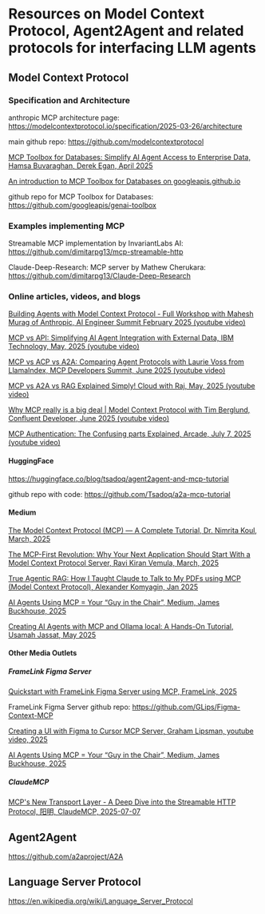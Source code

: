 # Resources on Model Context Protocol, Agent2Agent and related protocols for interfacing LLM agents

## Model Context Protocol

### Specification and Architecture

anthropic MCP architecture page: https://modelcontextprotocol.io/specification/2025-03-26/architecture

main github repo: https://github.com/modelcontextprotocol

[MCP Toolbox for Databases: Simplify AI Agent Access to Enterprise Data, Hamsa Buvaraghan, Derek Egan, April 2025](https://cloud.google.com/blog/products/ai-machine-learning/mcp-toolbox-for-databases-now-supports-model-context-protocol)

[An introduction to MCP Toolbox for Databases on googleapis.github.io](https://googleapis.github.io/genai-toolbox/getting-started/introduction/)

github repo for MCP Toolbox for Databases: https://github.com/googleapis/genai-toolbox

### Examples implementing MCP

Streamable MCP implementation by InvariantLabs AI: https://github.com/dimitarpg13/mcp-streamable-http

Claude-Deep-Research: MCP server by Mathew Cherukara:  https://github.com/dimitarpg13/Claude-Deep-Research

### Online articles, videos, and blogs

[Building Agents with Model Context Protocol - Full Workshop with Mahesh Murag of Anthropic, AI Engineer Summit February 2025 (youtube video)](https://youtu.be/kQmXtrmQ5Zg?si=TYAn4vJMX8_mwQ5H)

[MCP vs API: Simplifying AI Agent Integration with External Data, IBM Technology, May, 2025 (youtube video)](https://www.youtube.com/watch?v=7j1t3UZA1TY)

[MCP vs ACP vs A2A: Comparing Agent Protocols with Laurie Voss from LlamaIndex, MCP Developers Summit, June 2025 (youtube video)](https://www.youtube.com/watch?v=kqB_xML1SfA)

[MCP vs A2A vs RAG Explained Simply! Cloud with Raj, May, 2025 (youtube video)](https://youtu.be/u546On9iEBk?si=11bpXOnXXgFb9OLi)

[Why MCP really is a big deal | Model Context Protocol with Tim Berglund, Confluent Developer, June 2025 (youtube video)](https://youtu.be/FLpS7OfD5-s?si=0QypUC5Rx-OLJ1Ok)

[MCP Authentication: The Confusing parts Explained, Arcade, July 7, 2025 (youtube video)](https://youtu.be/oVHuxXSxr8U?si=OVvg5mxmrmqRtibv)


#### HuggingFace

https://huggingface.co/blog/tsadoq/agent2agent-and-mcp-tutorial

github repo with code: https://github.com/Tsadoq/a2a-mcp-tutorial


#### Medium

[The Model Context Protocol (MCP) — A Complete Tutorial, Dr. Nimrita Koul, March, 2025](https://medium.com/@nimritakoul01/the-model-context-protocol-mcp-a-complete-tutorial-a3abe8a7f4ef)

[The MCP-First Revolution: Why Your Next Application Should Start With a Model Context Protocol Server, Ravi Kiran Vemula, March, 2025](https://medium.com/@vrknetha/the-mcp-first-revolution-why-your-next-application-should-start-with-a-model-context-protocol-9b3d1e973e42)

[True Agentic RAG: How I Taught Claude to Talk to My PDFs using MCP (Model Context Protocol), 
Alexander Komyagin, Jan 2025](https://medium.com/@adkomyagin/true-agentic-rag-how-i-taught-claude-to-talk-to-my-pdfs-using-model-context-protocol-mcp-9b8671b00de1)

[AI Agents Using MCP = Your “Guy in the Chair”, Medium, James Buckhouse, 2025](https://buckhouse.medium.com/ai-agents-using-mcp-your-guy-in-the-chair-f32ac850c60e)

[Creating AI Agents with MCP and Ollama local: A Hands-On Tutorial, Usamah Jassat, May 2025](https://medium.com/@UsamahJ/creating-ai-agents-with-mcp-and-ollama-local-a-hands-on-tutorial-8a8d8f698315)

#### Other Media Outlets

##### FrameLink Figma Server

[Quickstart with FrameLink Figma Server using MCP, FrameLink, 2025](https://www.framelink.ai/docs/quickstart?utm_source=github&utm_medium=referral&utm_campaign=readme)

FrameLink Figma Server github repo: https://github.com/GLips/Figma-Context-MCP

[Creating a UI with Figma to Cursor MCP Server, Graham Lipsman, youtube video, 2025](https://www.youtube.com/watch?v=6G9yb-LrEqg)

[AI Agents Using MCP = Your “Guy in the Chair”, Medium, James Buckhouse, 2025](https://buckhouse.medium.com/ai-agents-using-mcp-your-guy-in-the-chair-f32ac850c60e)

##### ClaudeMCP

[MCP's New Transport Layer - A Deep Dive into the Streamable HTTP Protocol, 阳明, ClaudeMCP, 2025-07-07](https://www.claudemcp.com/blog/mcp-streamable-http)

## Agent2Agent

https://github.com/a2aproject/A2A

## Language Server Protocol

https://en.wikipedia.org/wiki/Language_Server_Protocol
